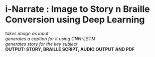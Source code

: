 # i-Narrate : Image to Story n Braille Conversion using Deep Learning </br>
_takes image as input_ </br>
_generates a caption for it using CNN-LSTM_ </br>
_generates story for the key subject_ </br>
__OUTPUT: STORY, BRAILLE SCRIPT, AUDIO OUTPUT AND PDF__ </br>
